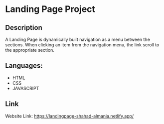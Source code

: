 # Landing Page Project

## Description 
A Landing Page is dynamically built navigation as a menu between the sections. When clicking an item from the navigation menu, the link scroll to the appropriate section.

## Languages:
* HTML
* CSS
* JAVASCRIPT

## Link
Website Link: 
https://landingpage-shahad-almania.netlify.app/



